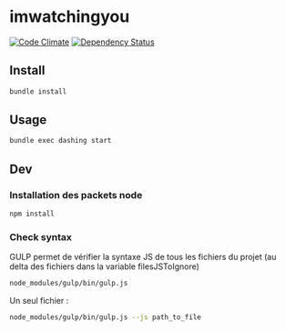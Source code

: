 # imwatchingyou
[![Code Climate](https://codeclimate.com/github/basti1dr/imwatchingyou/badges/gpa.svg)](https://codeclimate.com/github/basti1dr/imwatchingyou) [![Dependency Status](https://gemnasium.com/basti1dr/imwatchingyou.svg)](https://gemnasium.com/basti1dr/imwatchingyou)

## Install
```bash
bundle install
```

## Usage
```bash
bundle exec dashing start
```

## Dev
### Installation des packets node
```bash
npm install
```

### Check syntax
GULP permet de vérifier la syntaxe JS de tous les fichiers du projet (au delta des fichiers dans la variable filesJSToIgnore)

```bash
node_modules/gulp/bin/gulp.js
```
Un seul fichier :

```bash
node_modules/gulp/bin/gulp.js --js path_to_file
```
